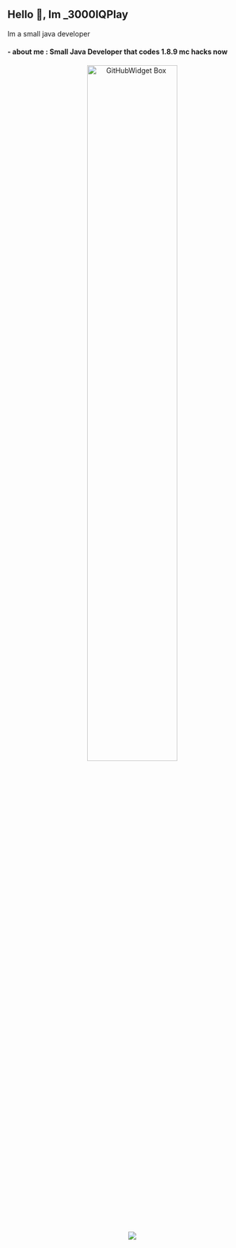 ## Hello 👋, Im _3000IQPlay

Im a small java developer

#### - about me : Small Java Developer that codes 1.8.9 mc hacks now
  
<p align="center">
  <a href="https://github.com/Jurredr/github-widgetbox">
    <img width="60%" height="60%" src="https://github-widgetbox.vercel.app/api/skills/?names=java,kotlin,html,python,powershell&includeNames=true" alt="GitHubWidget Box"></p> 
  
<p align = "center"><img src = "https://github-readme-stats.vercel.app/api?username=3000IQPlay&bg_color=30,e96443,904e95&title_color=fff&text_color=fff"></p>

